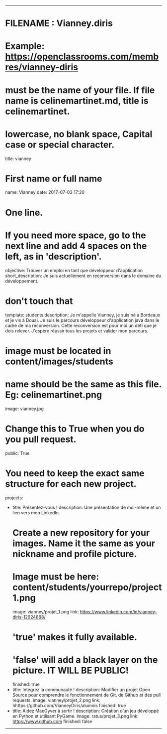 ---

# FILENAME : Vianney.diris
# Example: https://openclassrooms.com/membres/vianney-diris
# must be the name of your file. If file name is celinemartinet.md, title is celinemartinet.
# lowercase, no blank space, Capital case or special character.
title: vianney

# First name or full name
name: Vianney
date: 2017-07-03 17:20

# One line.
# If you need more space, go to the next line and add 4 spaces on the left, as in 'description'.
objective: Trouver un emploi en tant que développeur d'application
short_description: Je suis actuellement en reconversion dans le domaine du développement.

# don't touch that
template: students
description:
   Je m'appelle Vianney, je suis né à Bordeaux et je vis à Douai. 
   Je suis le parcours développeur d'application java dans le cadre de ma reconversion.
   Cette reconversion est pour moi un défi que je dois relever.
   J'espère réussir tous les projets et valider mon parcours.


# image must be located in content/images/students
# name should be the same as this file. Eg: celinemartinet.png
image: vianney.jpg

# Change this to True when you do you pull request.
public: True

# You need to keep the exact same structure for each new project.
projects:
  - title: Présentez-vous !
    description: Une présentation de moi-même et un lien vers mon LinkedIn.
    # Create a new repository for your images. Name it the same as your nickname and profile picture.
    # Image must be here: content/students/yourrepo/project1.png
    image: vianney/projet_1.png
    link: https://www.linkedin.com/in/vianney-diris-12924868/
    # 'true' makes it fully available.
    # 'false' will add a black layer on the picture. IT WILL BE PUBLIC!
    finished: true
  - title: Intégrez la communauté !
    description: Modifier un projet Open Source pour comprendre le fonctionnement de Git, de Github et des pull requests. 
    image: vianney/projet_2.png
    link: hhttps://github.com/VianneyDiris/alumnis
    finished: true
  - title: Aidez MacGyver à sortir !
    description: Création d’un jeu développé en Python et utilisant PyGame.
    image: ratus/projet_3.png
    link: https://www.github.com
    finished: false
---